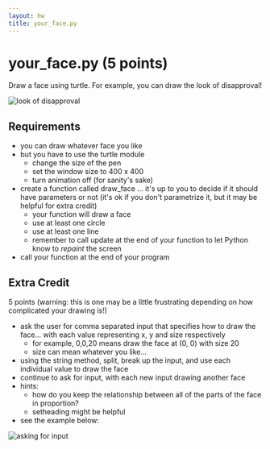 ```yaml
---
layout: hw
title: your_face.py
---
```


your_face.py (5 points)
=====
Draw a face using turtle. For example, you can draw the look of disapproval!

![look of disapproval](http://foureyes.github.io/csci-ua.0002-fall2015-008/resources/img/turtle/your_face.png)

Requirements
-----

* you can draw whatever face you like
* but you have to use the turtle module
    * change the size of the pen 
    * set the window size to 400 x 400
    * turn animation off (for sanity's sake)
* create a function called draw_face ... it's up to you to decide if it should have parameters or not (it's ok if you don't parametrize it, but it may be helpful for extra credit)
    * your function will draw a face
    * use at least one circle
    * use at least one line
    * remember to call update at the end of your function to let Python know to _repaint_ the screen
* call your function at the end of your program

Extra Credit
-----
5 points (warning: this is one may be a little frustrating depending on how complicated your drawing is!)

* ask the user for comma separated input that specifies how to draw the face... with each value representing x, y and size respectively
    * for example, 0,0,20 means draw the face at (0, 0) with size 20
    * size can mean whatever you like... 
* using the string method, split, break up the input, and use each individual value to draw the face
* continue to ask for input, with each new input drawing another face
* hints:
    * how do you keep the relationship between all of the parts of the face in proportion?
    * setheading might be helpful
* see the example below:

![asking for input](http://foureyes.github.io/csci-ua.0002-fall2015-008/resources/img/turtle/your_face_ec.gif)


